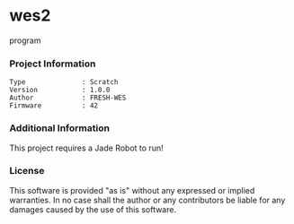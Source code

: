 wes2
================

program

### Project Information
```
Type              : Scratch
Version           : 1.0.0
Author            : FRESH-WES
Firmware          : 42
```

### Additional Information
This project requires a Jade Robot to run!

### License
This software is provided "as is" without any expressed or implied warranties.  In no case shall the author or any contributors be liable for any damages caused by the use of this software.

